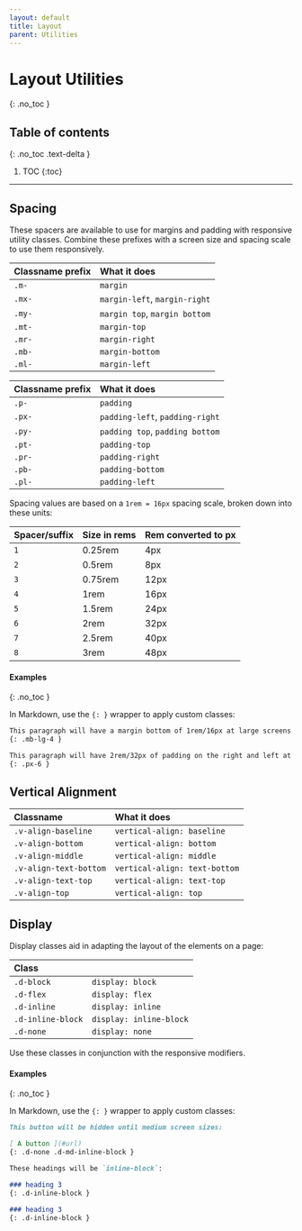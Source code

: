 ```yaml
---
layout: default
title: Layout
parent: Utilities
---
```


# Layout Utilities
{: .no_toc }

## Table of contents
{: .no_toc .text-delta }

1. TOC
{:toc}

---

## Spacing

These spacers are available to use for margins and padding with responsive utility classes. Combine these prefixes with a screen size and spacing scale to use them responsively.

| Classname prefix | What it does                  |
|:-----------------|:------------------------------|
| `.m-`            | `margin`                      |
| `.mx-`           | `margin-left`, `margin-right` |
| `.my-`           | `margin top`, `margin bottom` |
| `.mt-`           | `margin-top`                  |
| `.mr-`           | `margin-right`                |
| `.mb-`           | `margin-bottom`               |
| `.ml-`           | `margin-left`                 |

| Classname prefix | What it does                    |
|:-----------------|:--------------------------------|
| `.p-`            | `padding`                       |
| `.px-`           | `padding-left`, `padding-right` |
| `.py-`           | `padding top`, `padding bottom` |
| `.pt-`           | `padding-top`                   |
| `.pr-`           | `padding-right`                 |
| `.pb-`           | `padding-bottom`                |
| `.pl-`           | `padding-left`                  |

Spacing values are based on a `1rem = 16px` spacing scale, broken down into these units:

| Spacer/suffix  | Size in rems  | Rem converted to px |
|:---------------|:--------------|:--------------------|
| `1`            | 0.25rem       | 4px                 |
| `2`            | 0.5rem        | 8px                 |
| `3`            | 0.75rem       | 12px                |
| `4`            | 1rem          | 16px                |
| `5`            | 1.5rem        | 24px                |
| `6`            | 2rem          | 32px                |
| `7`            | 2.5rem        | 40px                |
| `8`            | 3rem          | 48px                |

#### Examples
{: .no_toc }

In Markdown, use the `{: }` wrapper to apply custom classes:

```markdown
This paragraph will have a margin bottom of 1rem/16px at large screens.
{: .mb-lg-4 }

This paragraph will have 2rem/32px of padding on the right and left at all screen sizes.
{: .px-6 }
```

## Vertical Alignment

| Classname              | What it does                    |
|:-----------------------|:--------------------------------|
| `.v-align-baseline`    | `vertical-align: baseline`      |
| `.v-align-bottom`      | `vertical-align: bottom`        |
| `.v-align-middle`      | `vertical-align: middle`        |
| `.v-align-text-bottom` | `vertical-align: text-bottom`   |
| `.v-align-text-top`    | `vertical-align: text-top`      |
| `.v-align-top`         | `vertical-align: top`           |

## Display

Display classes aid in adapting the layout of the elements on a page:

| Class             |                         |
|:------------------|:------------------------|
| `.d-block`        | `display: block`        |
| `.d-flex`         | `display: flex`         |
| `.d-inline`       | `display: inline`       |
| `.d-inline-block` | `display: inline-block` |
| `.d-none`         | `display: none`         |

Use these classes in conjunction with the responsive modifiers.

#### Examples
{: .no_toc }

In Markdown, use the `{: }` wrapper to apply custom classes:

```markdown
This button will be hidden until medium screen sizes:

[ A button ](#url)
{: .d-none .d-md-inline-block }

These headings will be `inline-block`:

### heading 3
{: .d-inline-block }

### heading 3
{: .d-inline-block }
```
